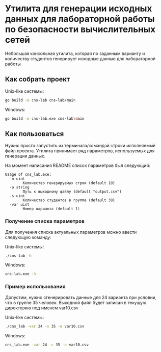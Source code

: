 # Утилита для генерации исходных данных для лабораторной работы по безопасности вычислительных сетей

Небольшая консольная утилита, которая по заданным варианту и количеству студентов 
генерирует исходные данные для лабораторной работы

## Как собрать проект
Unix-like системы:
```bash
go build -o cns-lab cns-lab/main
```

Windows:
```bash
go build -o cns-lab.exe cns-lab\main
```

## Как пользоваться
Нужно просто запустить из терминала/командой строки исполняемый файл проекта.
Утилита принимает ряд параметров, используемых для генерации данных.

На момент написания README список параметров был следующий:
```
Usage of cns_lab.exe:
  -n uint
        Количество генерируемых строк (default 10)
  -o string
        Путь к выходному файлу (default "output.csv")
  -s uint
        Количество студентов в группе (default 30)
  -var uint
        Номер варианта (default 1)
```

### Получение списка параметров  
Для получения списка актуальных параметров можно ввести следующую команду:

Unix-like системы:
```bash
./cns-lab -h
```

Windows:
```bash
cns-lab.exe -h
```

### Пример использования
Допустим, нужно сгенерировать данные для 24 варианта при условии, что в группе 35 человек. 
Выходной файл будет записан в текущую директорию под именем var10.csv

Unix-like системы:
```bash
./cns_lab -var 24 -s 35 -o var10.csv
```

Windows:
```bash
cns_lab.exe -var 24 -s 35 -o var10.csv
```
